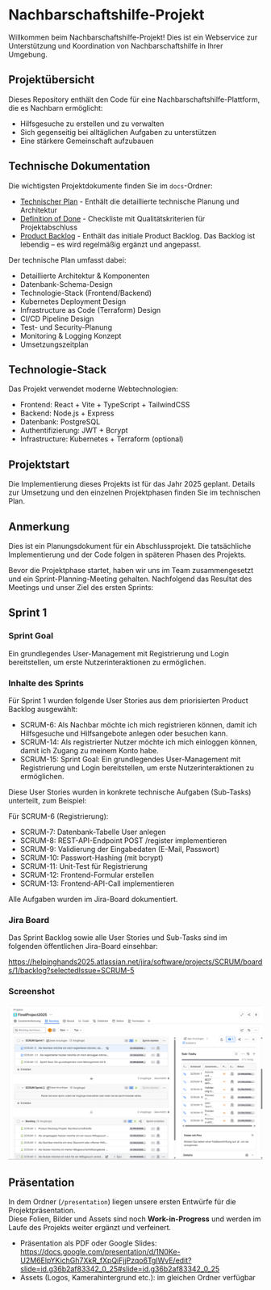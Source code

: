 # Nachbarschaftshilfe-Projekt

Willkommen beim Nachbarschaftshilfe-Projekt! Dies ist ein Webservice zur Unterstützung und Koordination von Nachbarschaftshilfe in Ihrer Umgebung.

## Projektübersicht

Dieses Repository enthält den Code für eine Nachbarschaftshilfe-Plattform, die es Nachbarn ermöglicht:
- Hilfsgesuche zu erstellen und zu verwalten
- Sich gegenseitig bei alltäglichen Aufgaben zu unterstützen
- Eine stärkere Gemeinschaft aufzubauen

## Technische Dokumentation

Die wichtigsten Projektdokumente finden Sie im `docs`-Ordner:

- [Technischer Plan](docs/technical_plan.md) - Enthält die detaillierte technische Planung und Architektur
- [Definition of Done](docs/DoD.md) - Checkliste mit Qualitätskriterien für Projektabschluss
- [Product Backlog](docs/product-backlog.md) - Enthält das initiale Product Backlog. Das Backlog ist lebendig – es wird regelmäßig ergänzt und angepasst.

Der technische Plan umfasst dabei:
- Detaillierte Architektur & Komponenten
- Datenbank-Schema-Design
- Technologie-Stack (Frontend/Backend)
- Kubernetes Deployment Design
- Infrastructure as Code (Terraform) Design
- CI/CD Pipeline Design
- Test- und Security-Planung
- Monitoring & Logging Konzept
- Umsetzungszeitplan

## Technologie-Stack

Das Projekt verwendet moderne Webtechnologien:
- Frontend: React + Vite + TypeScript + TailwindCSS
- Backend: Node.js + Express
- Datenbank: PostgreSQL
- Authentifizierung: JWT + Bcrypt
- Infrastructure: Kubernetes + Terraform (optional)

## Projektstart

Die Implementierung dieses Projekts ist für das Jahr 2025 geplant. Details zur Umsetzung und den einzelnen Projektphasen finden Sie im technischen Plan.

## Anmerkung

Dies ist ein Planungsdokument für ein Abschlussprojekt. Die tatsächliche Implementierung und der Code folgen in späteren Phasen des Projekts.

Bevor die Projektphase startet, haben wir uns im Team zusammengesetzt und ein Sprint-Planning-Meeting gehalten. Nachfolgend das Resultat des Meetings und unser Ziel des ersten Sprints:

## Sprint 1

### Sprint Goal

Ein grundlegendes User-Management mit Registrierung und Login bereitstellen, um erste Nutzerinteraktionen zu ermöglichen.

### Inhalte des Sprints

Für Sprint 1 wurden folgende User Stories aus dem priorisierten Product Backlog ausgewählt:

- SCRUM-6: Als Nachbar möchte ich mich registrieren können, damit ich Hilfsgesuche und Hilfsangebote anlegen oder besuchen kann.
- SCRUM-14: Als registrierter Nutzer möchte ich mich einloggen können, damit ich Zugang zu meinem Konto habe.
- SCRUM-15: Sprint Goal: Ein grundlegendes User-Management mit Registrierung und Login bereitstellen, um erste Nutzerinteraktionen zu ermöglichen.

Diese User Stories wurden in konkrete technische Aufgaben (Sub-Tasks) unterteilt, zum Beispiel:

Für SCRUM-6 (Registrierung):

- SCRUM-7: Datenbank-Tabelle User anlegen
- SCRUM-8: REST-API-Endpoint POST /register implementieren
- SCRUM-9: Validierung der Eingabedaten (E-Mail, Passwort)
- SCRUM-10: Passwort-Hashing (mit bcrypt)
- SCRUM-11: Unit-Test für Registrierung
- SCRUM-12: Frontend-Formular erstellen
- SCRUM-13: Frontend-API-Call implementieren

Alle Aufgaben wurden im Jira-Board dokumentiert.

### Jira Board

Das Sprint Backlog sowie alle User Stories und Sub-Tasks sind im folgenden öffentlichen Jira-Board einsehbar:

https://helpinghands2025.atlassian.net/jira/software/projects/SCRUM/boards/1/backlog?selectedIssue=SCRUM-5

### Screenshot

![Jira Board](./screenshots/Jira_FinalProject2025.png)

## Präsentation

In dem Ordner (`/presentation`) liegen unsere ersten Entwürfe für die Projektpräsentation.  
Diese Folien, Bilder und Assets sind noch **Work-in-Progress** und werden im Laufe des Projekts weiter ergänzt und verfeinert.  

- Präsentation als PDF oder Google Slides:  https://docs.google.com/presentation/d/1N0Ke-U2M6ElpYKichGh7XkR_fXpQiFjjPzqo6TgIWvE/edit?slide=id.g36b2af83342_0_25#slide=id.g36b2af83342_0_25
- Assets (Logos, Kamerahintergrund etc.): im gleichen Ordner verfügbar